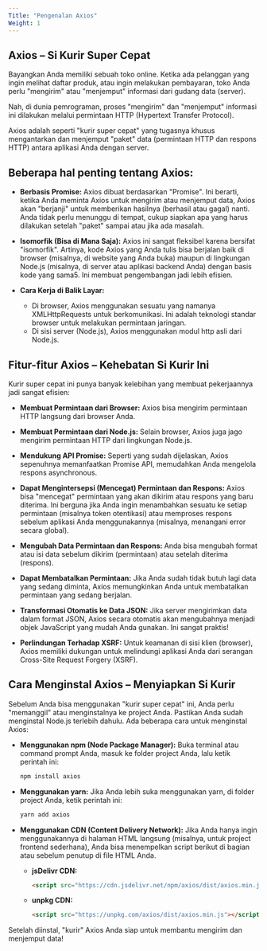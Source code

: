 ```yaml
---
Title: "Pengenalan Axios"
Weight: 1
---
```


## Axios – Si Kurir Super Cepat

Bayangkan Anda memiliki sebuah toko online. Ketika ada pelanggan yang ingin melihat daftar produk, atau ingin melakukan pembayaran, toko Anda perlu "mengirim" atau "menjemput" informasi dari gudang data (server).

Nah, di dunia pemrograman, proses "mengirim" dan "menjemput" informasi ini dilakukan melalui permintaan HTTP (Hypertext Transfer Protocol).

Axios adalah seperti "kurir super cepat" yang tugasnya khusus mengantarkan dan menjemput "paket" data (permintaan HTTP dan respons HTTP) antara aplikasi Anda dengan server.

## Beberapa hal penting tentang Axios:

- **Berbasis Promise:** Axios dibuat berdasarkan "Promise". Ini berarti, ketika Anda meminta Axios untuk mengirim atau menjemput data, Axios akan "berjanji" untuk memberikan hasilnya (berhasil atau gagal) nanti. Anda tidak perlu menunggu di tempat, cukup siapkan apa yang harus dilakukan setelah "paket" sampai atau jika ada masalah.

- **Isomorfik (Bisa di Mana Saja):** Axios ini sangat fleksibel karena bersifat "isomorfik". Artinya, kode Axios yang Anda tulis bisa berjalan baik di browser (misalnya, di website yang Anda buka) maupun di lingkungan Node.js (misalnya, di server atau aplikasi backend Anda) dengan basis kode yang sama5. Ini membuat pengembangan jadi lebih efisien.

- **Cara Kerja di Balik Layar:**
  - Di browser, Axios menggunakan sesuatu yang namanya XMLHttpRequests untuk berkomunikasi. Ini adalah teknologi standar browser untuk melakukan permintaan jaringan.
  - Di sisi server (Node.js), Axios menggunakan modul http asli dari Node.js.

## Fitur-fitur Axios – Kehebatan Si Kurir Ini

Kurir super cepat ini punya banyak kelebihan yang membuat pekerjaannya jadi sangat efisien:

- **Membuat Permintaan dari Browser:** Axios bisa mengirim permintaan HTTP langsung dari browser Anda.

- **Membuat Permintaan dari Node.js:** Selain browser, Axios juga jago mengirim permintaan HTTP dari lingkungan Node.js.

- **Mendukung API Promise:** Seperti yang sudah dijelaskan, Axios sepenuhnya memanfaatkan Promise API, memudahkan Anda mengelola respons asynchronous.

- **Dapat Mengintersepsi (Mencegat) Permintaan dan Respons:**
  Axios bisa "mencegat" permintaan yang akan dikirim atau respons yang baru diterima.
  Ini berguna jika Anda ingin menambahkan sesuatu ke setiap permintaan (misalnya token otentikasi) atau memproses respons sebelum aplikasi Anda menggunakannya (misalnya, menangani error secara global).

- **Mengubah Data Permintaan dan Respons:** Anda bisa mengubah format atau isi data sebelum dikirim (permintaan) atau setelah diterima (respons).

- **Dapat Membatalkan Permintaan:** Jika Anda sudah tidak butuh lagi data yang sedang diminta, Axios memungkinkan Anda untuk membatalkan permintaan yang sedang berjalan.

- **Transformasi Otomatis ke Data JSON:** Jika server mengirimkan data dalam format JSON, Axios secara otomatis akan mengubahnya menjadi objek JavaScript yang mudah Anda gunakan. Ini sangat praktis!

- **Perlindungan Terhadap XSRF:** Untuk keamanan di sisi klien (browser), Axios memiliki dukungan untuk melindungi aplikasi Anda dari serangan Cross-Site Request Forgery (XSRF).

## Cara Menginstal Axios – Menyiapkan Si Kurir

Sebelum Anda bisa menggunakan "kurir super cepat" ini, Anda perlu "memanggil" atau menginstalnya ke project Anda. Pastikan Anda sudah menginstal Node.js terlebih dahulu.
Ada beberapa cara untuk menginstal Axios:

- **Menggunakan npm (Node Package Manager):**
  Buka terminal atau command prompt Anda, masuk ke folder project Anda, lalu ketik perintah ini:

  ```bash
  npm install axios
  ```

- **Menggunakan yarn:**
  Jika Anda lebih suka menggunakan yarn, di folder project Anda, ketik perintah ini:

  ```bash
  yarn add axios
  ```

- **Menggunakan CDN (Content Delivery Network):**
  Jika Anda hanya ingin menggunakannya di halaman HTML langsung (misalnya, untuk project frontend sederhana), Anda bisa menempelkan script berikut di bagian atau sebelum penutup di file HTML Anda.

  - **jsDelivr CDN:**
    ```html
    <script src="https://cdn.jsdelivr.net/npm/axios/dist/axios.min.js"></script>
    ```
  - **unpkg CDN:**
    ```html
    <script src="https://unpkg.com/axios/dist/axios.min.js"></script>
    ```

Setelah diinstal, "kurir" Axios Anda siap untuk membantu mengirim dan menjemput data!
